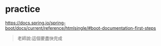 # practice

https://docs.spring.io/spring-boot/docs/current/reference/htmlsingle/#boot-documentation-first-steps

> 老師說:這個要盡快完成
